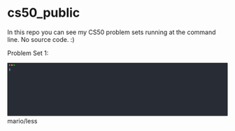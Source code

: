# cs50_public
In this repo you can see my CS50 problem sets running at the command line. No source code. :)

Problem Set 1: 
<div style="width=50px">
<img src="https://github.com/mzrithm/cs50_public/blob/main/mario.svg">
  </div>
mario/less
